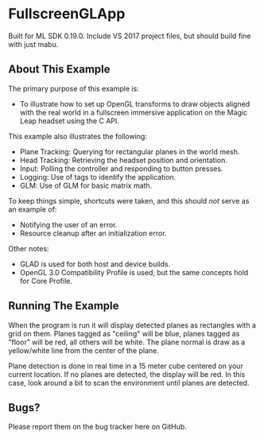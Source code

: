 FullscreenGLApp
=

Built for ML SDK 0.19.0. Include VS 2017 project files, but should build fine with just mabu.

About This Example
-

The primary purpose of this example is:

- To illustrate how to set up OpenGL transforms to draw objects aligned with the real world in a fullscreen immersive application on the Magic Leap headset using the C API.

This example also illustrates the following:

- Plane Tracking: Querying for rectangular planes in the world mesh.
- Head Tracking: Retrieving the headset position and orientation.
- Input: Polling the controller and responding to button presses.
- Logging: Use of tags to identify the application.
- GLM: Use of GLM for basic matrix math.

To keep things simple, shortcuts were taken, and this should *not* serve as an example of:

- Notifying the user of an error.
- Resource cleanup after an initialization error.

Other notes:

- GLAD is used for both host and device builds.
- OpenGL 3.0 Compatibility Profile is used, but the same concepts hold for Core Profile.

Running The Example
-

When the program is run it will display detected planes as rectangles with a grid on them. Planes tagged as "ceiling" will be blue, planes tagged as "floor" will be red, all others will be white. The plane normal is draw as a yellow/white line from the center of the plane.

Plane detection is done in real time in a 15 meter cube centered on your current location. If no planes are detected, the display will be red. In this case, look around a bit to scan the environment until planes are detected.

Bugs?
-

Please report them on the bug tracker here on GitHub.